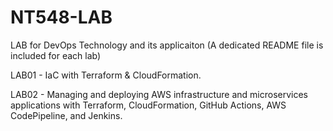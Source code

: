 # NT548-LAB

LAB for DevOps Technology and its applicaiton (A dedicated README file is included for each lab)

LAB01 - IaC with Terraform & CloudFormation.

LAB02 - Managing and deploying AWS infrastructure and microservices applications with Terraform, CloudFormation, GitHub Actions, AWS CodePipeline, and Jenkins.
